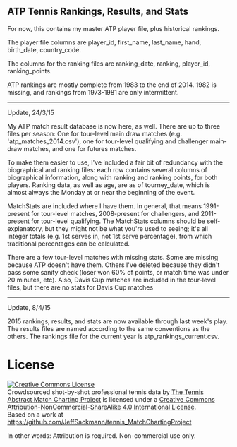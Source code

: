 ## ATP Tennis Rankings, Results, and Stats

For now, this contains my master ATP player file, plus historical rankings.

The player file columns are player_id, first_name, last_name, hand, birth_date, country_code.

The columns for the ranking files are ranking_date, ranking, player_id, ranking_points.

ATP rankings are mostly complete from 1983 to the end of 2014. 1982 is missing, and rankings from 1973-1981 are only intermittent.


---

Update, 24/3/15

My ATP match result database is now here, as well. There are up to three files per season: One for tour-level main draw matches (e.g. 'atp_matches_2014.csv'), one for tour-level qualifying and challenger main-draw matches, and one for futures matches.

To make them easier to use, I've included a fair bit of redundancy with the biographical and ranking files: each row contains several columns of biographical information, along with ranking and ranking points, for both players. Ranking data, as well as age, are as of tourney_date, which is almost always the Monday at or near the beginning of the event.

MatchStats are included where I have them. In general, that means 1991-present for tour-level matches, 2008-present for challengers, and 2011-present for tour-level qualifying. The MatchStats columns should be self-explanatory, but they might not be what you're used to seeing; it's all integer totals (e.g. 1st serves in, not 1st serve percentage), from which traditional percentages can be calculated.

There are a few tour-level matches with missing stats. Some are missing because ATP doesn't have them. Others I've deleted because they didn't pass some sanity check (loser won 60% of points, or match time was under 20 minutes, etc). Also, Davis Cup matches are included in the tour-level files, but there are no stats for Davis Cup matches

---

Update, 8/4/15

2015 rankings, results, and stats are now available through last week's play. The results files are named according to the same conventions as the others. The rankings file for the current year is atp_rankings_current.csv.

# License

<a rel="license" href="http://creativecommons.org/licenses/by-nc-sa/4.0/"><img alt="Creative Commons License" style="border-width:0" src="https://i.creativecommons.org/l/by-nc-sa/4.0/88x31.png" /></a><br /><span xmlns:dct="http://purl.org/dc/terms/" href="http://purl.org/dc/dcmitype/Dataset" property="dct:title" rel="dct:type">Crowdsourced shot-by-shot professional tennis data</span> by <a xmlns:cc="http://creativecommons.org/ns#" href="http://www.tennisabstract.com/charting/meta.html" property="cc:attributionName" rel="cc:attributionURL">The Tennis Abstract Match Charting Project</a> is licensed under a <a rel="license" href="http://creativecommons.org/licenses/by-nc-sa/4.0/">Creative Commons Attribution-NonCommercial-ShareAlike 4.0 International License</a>.<br />Based on a work at <a xmlns:dct="http://purl.org/dc/terms/" href="https://github.com/JeffSackmann/tennis_MatchChartingProject" rel="dct:source">https://github.com/JeffSackmann/tennis_MatchChartingProject</a>

In other words: Attribution is required. Non-commercial use only.
